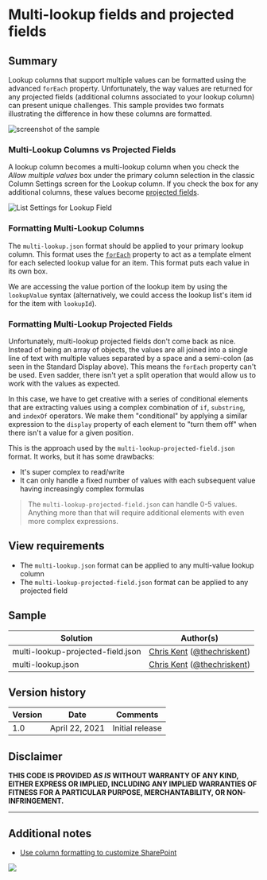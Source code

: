 # Multi-lookup fields and projected fields

## Summary
Lookup columns that support multiple values can be formatted using the advanced `forEach` property. Unfortunately, the way values are returned for any projected fields (additional columns associated to your lookup column) can present unique challenges. This sample provides two formats illustrating the difference in how these columns are formatted.

![screenshot of the sample](./assets/screenshot.png)

### Multi-Lookup Columns vs Projected Fields

A lookup column becomes a multi-lookup column when you check the _Allow multiple values_ box under the primary column selection in the classic Column Settings screen for the Lookup column. If you check the box for any additional columns, these values become [projected fields](https://docs.microsoft.com/en-us/sharepoint/dev/schema/projectedfields-element-view).

![List Settings for Lookup Field](./assets/ListSettings-Multi-Lookup.png)

### Formatting Multi-Lookup Columns

The `multi-lookup.json` format should be applied to your primary lookup column. This format uses the [`forEach`](https://docs.microsoft.com/sharepoint/dev/declarative-customization/column-formatting?#foreach) property to act as a template elment for each selected lookup value for an item. This format puts each value in its own box.

We are accessing the value portion of the lookup item by using the `lookupValue` syntax (alternatively, we could access the lookup list's item id for the item with `lookupId`).

### Formatting Multi-Lookup Projected Fields

Unfortunately, multi-lookup projected fields don't come back as nice. Instead of being an array of objects, the values are all joined into a single line of text with multiple values separated by a space and a semi-colon (as seen in the Standard Display above). This means the `forEach` property can't be used. Even sadder, there isn't yet a split operation that would allow us to work with the values as expected.

In this case, we have to get creative with a series of conditional elements that are extracting values using a complex combination of `if`, `substring`, and `indexOf` operators. We make them "conditional" by applying a similar expression to the `display` property of each element to "turn them off" when there isn't a value for a given position.

This is the approach used by the `multi-lookup-projected-field.json` format. It works, but it has some drawbacks:

- It's super complex to read/write
- It can only handle a fixed number of values with each subsequent value having increasingly complex formulas

> The `multi-lookup-projected-field.json` can handle 0-5 values. Anything more than that will require additional elements with even more complex expressions.

## View requirements
- The `multi-lookup.json` format can be applied to any multi-value lookup column
- The `multi-lookup-projected-field.json` format can be applied to any projected field

## Sample

Solution|Author(s)
--------|---------
multi-lookup-projected-field.json | [Chris Kent](https://github.com/thechriskent) ([@thechriskent](https://twitter.com/thechriskent))
multi-lookup.json | [Chris Kent](https://github.com/thechriskent) ([@thechriskent](https://twitter.com/thechriskent))

## Version history

Version|Date|Comments
-------|----|--------
1.0|April 22, 2021|Initial release

## Disclaimer
**THIS CODE IS PROVIDED *AS IS* WITHOUT WARRANTY OF ANY KIND, EITHER EXPRESS OR IMPLIED, INCLUDING ANY IMPLIED WARRANTIES OF FITNESS FOR A PARTICULAR PURPOSE, MERCHANTABILITY, OR NON-INFRINGEMENT.**

---

## Additional notes

- [Use column formatting to customize SharePoint](https://docs.microsoft.com/en-us/sharepoint/dev/declarative-customization/column-formatting#me)


<img src="https://pnptelemetry.azurewebsites.net/list-formatting/column-samples/multi-lookup-projected-field" />
